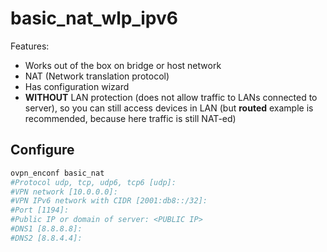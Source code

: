 # basic_nat_wlp_ipv6

Features:  

- Works out of the box on bridge or host network
- NAT (Network translation protocol)
- Has configuration wizard
- **WITHOUT** LAN protection (does not allow traffic to LANs connected to server), so you can still access devices in LAN (but **routed** example is recommended, because here traffic is still NAT-ed)

## Configure

``` bash
ovpn_enconf basic_nat
#Protocol udp, tcp, udp6, tcp6 [udp]:
#VPN network [10.0.0.0]:
#VPN IPv6 network with CIDR [2001:db8::/32]:
#Port [1194]:
#Public IP or domain of server: <PUBLIC IP>
#DNS1 [8.8.8.8]:
#DNS2 [8.8.4.4]:
```
